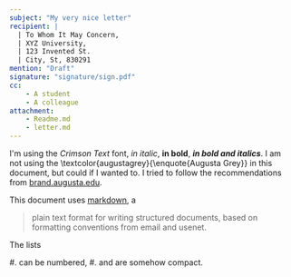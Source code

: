 ```yaml
---
subject: "My very nice letter"
recipient: | 
  | To Whom It May Concern,
  | XYZ University,
  | 123 Invented St.
  | City, St, 830291
mention: "Draft" 
signature: "signature/sign.pdf"
cc: 
    - A student
    - A colleague
attachment:
    - Readme.md
    - letter.md
---
```


<!-- 
    All the attributes are optional.
        - subject: to indicate the subject (added in the meta-data of the pdf),
        - recipient: to list (on multiple lines, if needed) the recipient,
        - mention: remove this line to remove the "Draft" crossing.
        - signature: specify, if you wish, the path to a pdf of your signature.
        - cc: to indicate who will receive a copy of your mail.
        - attachement: documents embedded in your pdf.
-->

I'm using the _Crimson Text_ font, _in italic_, **in bold**, **_in bold and italics_**.
I am not using the \textcolor{augustagrey}{\enquote{Augusta Grey}} in this document, but could if I wanted to.
I tried to follow the recommendations from [brand.augusta.edu](https://brand.augusta.edu/).

This document uses [markdown](https://commonmark.org/), a

>  plain text format for writing structured documents, based on formatting conventions from email and usenet.

The lists

#. can be numbered,
#. and are somehow compact.

